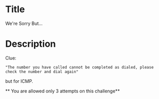 # Title

We're Sorry But...

# Description

Clue:

    "The number you have called cannot be completed as dialed, please check the number and dial again"

but for ICMP.

** You are allowed only 3 attempts on this challenge**
